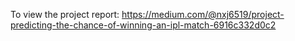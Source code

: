 To view the project report: https://medium.com/@nxj6519/project-predicting-the-chance-of-winning-an-ipl-match-6916c332d0c2
